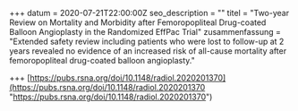 +++
datum = 2020-07-21T22:00:00Z
seo_description = ""
titel = "Two-year Review on Mortality and Morbidity after Femoropopliteal Drug-coated Balloon Angioplasty in the Randomized EffPac Trial"
zusammenfassung = "Extended safety review including patients who were lost to follow-up at 2 years revealed no evidence of an increased risk of all-cause mortality after femoropopliteal drug-coated balloon angioplasty."

+++
[https://pubs.rsna.org/doi/10.1148/radiol.2020201370](https://pubs.rsna.org/doi/10.1148/radiol.2020201370 "https://pubs.rsna.org/doi/10.1148/radiol.2020201370")